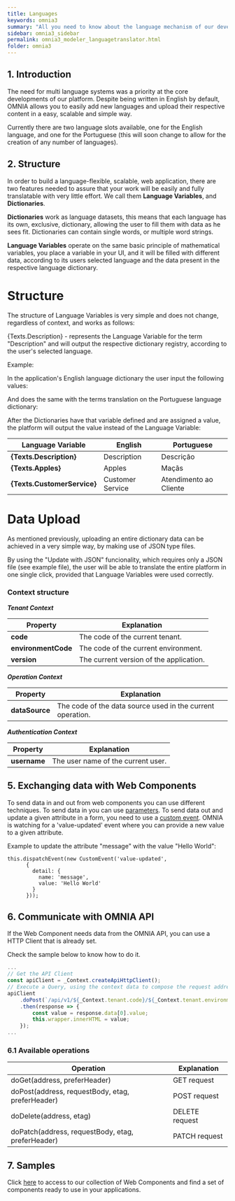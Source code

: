 ```yaml
---
title: Languages
keywords: omnia3
summary: "All you need to know about the language mechanism of our development platform"
sidebar: omnia3_sidebar
permalink: omnia3_modeler_languagetranslator.html
folder: omnia3
---
```



## 1. Introduction

The need for multi language systems was a priority at the core developments of our platform. Despite being written in English by default, OMNIA allows you to easily add new languages and upload their respective content in a easy, scalable and simple way.

Currently there are two language slots available, one for the English language, and one for the Portuguese (this will soon change to allow for the creation of any number of languages).


## 2. Structure

In order to build a language-flexible, scalable, web application, there are two features needed to assure that your work will be easily and fully translatable with very little effort. We call them **Language Variables**, and **Dictionaries**.


**Dictionaries** work as language datasets, this means that each language has its own, exclusive, dictionary, allowing the user to fill them with data as he sees fit. Dictionaries can contain single words, or multiple word strings.


**Language Variables** operate on the same basic principle of mathematical variables, you place a variable in your UI, and it will be filled with different data, according to its users selected language and the data present in the respective language dictionary.


# Structure


The structure of Language Variables is very simple and does not change, regardless of context, and works as follows:


{Texts.Description} - represents the Language Variable for the term "Description" and will output the respective dictionary registry, according to the user's selected language.


Example:

In the application's English language dictionary the user input the following values:

And does the same with the terms translation on the Portuguese language dictionary:

After the Dictionaries have that variable defined and are assigned a value, the platform will output the value instead of the Language Variable:

Language Variable | English | Portuguese
---------|------------|--------------|
 **{Texts.Description}** | Description | Descrição
 **{Texts.Apples}** | Apples | Maçãs
 **{Texts.CustomerService}** | Customer Service | Atendimento ao Cliente

# Data Upload

As mentioned previously, uploading an entire dictionary data can be achieved in a very simple way, by making use of JSON type files.

By using the "Update with JSON" funcionality, which requires only a JSON file (see example file), the user will be able to translate the entire platform in one single click, provided that Language Variables were used correctly.

### Context structure




 __*Tenant Context*__

Property | Explanation|
---------|------------|
 **code** | The code of the current tenant.
 **environmentCode** | The code of the current environment.
 **version** | The current version of the application.


 __*Operation Context*__

Property | Explanation|
---------|------------|
 **dataSource** | The code of the data source used in the current operation.


 __*Authentication Context*__

Property | Explanation|
---------|------------|
 **username** | The user name of the current user.


## 5. Exchanging data with Web Components

To send data in and out from web components you can use different techniques.
To send data in you can use [parameters](#4-available-parameters).
To send data out and update a given attribute in a form, you need to use a [custom event](https://developer.mozilla.org/en-US/docs/Web/Guide/Events/Creating_and_triggering_events).
OMNIA is watching for a 'value-updated' event where you can provide a new value to a given attribute.

Example to update the attribute "message" with the value "Hello World":
```
this.dispatchEvent(new CustomEvent('value-updated',
      {
        detail: {
          name: 'message',
          value: 'Hello World'
        }
      }));
```


## 6. Communicate with OMNIA API
If the Web Component needs data from the OMNIA API, you can use a HTTP Client that is already set.

Check the sample below to know how to do it.
```javascript
...
// Get the API Client
const apiClient = _Context.createApiHttpClient();
// Execute a Query, using the context data to compose the request address
apiClient
    .doPost(`/api/v1/${_Context.tenant.code}/${_Context.tenant.environmentCode}/application/Queries/MyQuery/Default`, {})
    .then(response => {
        const value = response.data[0].value;
        this.wrapper.innerHTML = value;
    });
...
```

### 6.1 Available operations

Operation | Explanation|
---------|------------|
doGet(address, preferHeader) | GET request
doPost(address, requestBody, etag, preferHeader) | POST request
doDelete(address, etag) | DELETE request
doPatch(address, requestBody, etag, preferHeader) | PATCH request 

## 7. Samples
Click [here](https://omnialowcode.github.io/omnia3-samples/) to access to our collection of Web Components and find a set of components ready to use in your applications.
